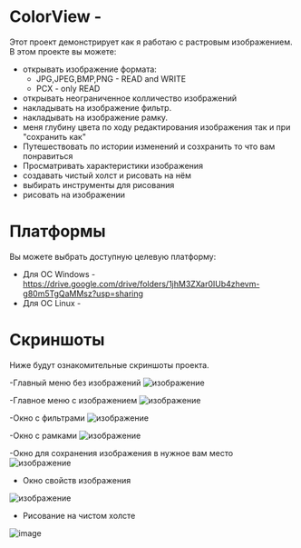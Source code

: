 # ColorView - 
Этот проект демонстрирует как я работаю с растровым изображением. 
В этом проекте вы можете:
- открывать изображение формата: 
  - JPG,JPEG,BMP,PNG - READ and WRITE
  - PCX - only READ
- открывать неограниченное колличество изображений
- накладывать на изображение фильтр.
- накладывать на изображение рамку. 
- меня глубину цвета по ходу редактирования изображения
  так и при "сохранить как"
- Путешествовать по истории изменений и созхранить то что вам понравиться 
- Просматривать характеристики изображения
- создавать чистый холст и рисовать на нём
- выбирать инструменты для рисования
- рисовать на изображении

# Платформы
Вы можете выбрать доступную целевую платформу:

- Для ОС Windows - https://drive.google.com/drive/folders/1jhM3ZXar0IUb4zhevm-g80m5TgQaMMsz?usp=sharing
- Для ОС Linux - 

# Скриншоты 
Ниже будут ознакомительные скриншоты проекта.

-Главный меню без изображений
![изображение](https://user-images.githubusercontent.com/100667839/216950115-fb802e24-5aea-4fbe-8e26-004982e8e3ac.png)


-Главное меню с изображением
![изображение](https://user-images.githubusercontent.com/100667839/216952679-501753c4-3b9e-4492-a679-df1236f08668.png)

-Окно с фильтрами 
![изображение](https://user-images.githubusercontent.com/100667839/216952826-a106781c-1e35-4778-9b04-0492fa908983.png)

-Окно с рамками 
![изображение](https://user-images.githubusercontent.com/100667839/216953030-079ab00e-d7b1-4d57-ade6-1fcdb8681704.png)

-Окно для сохранения изображения в нужное вам место 
![изображение](https://user-images.githubusercontent.com/100667839/216953258-a52dc643-1d4d-456e-81a3-f1b8aeedbd4c.png)

- Окно свойств изображения 

![изображение](https://user-images.githubusercontent.com/100667839/216953480-3ba26ac1-1d9a-4233-bb85-507633b3a1a4.png)

- Рисование на чистом холсте

![image](https://github.com/Falck2881/ColorView/assets/100667839/f43df3e3-5667-4045-8446-3f723d987c1d)


  
